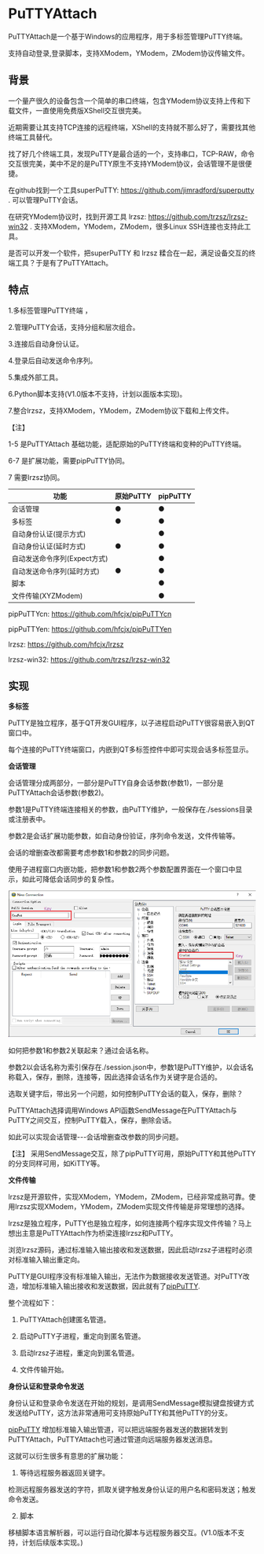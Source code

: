 # PuTTYAttach

PuTTYAttach是一个基于Windows的应用程序，用于多标签管理PuTTY终端。

支持自动登录,登录脚本，支持XModem，YModem，ZModem协议传输文件。

## 背景

一个量产很久的设备包含一个简单的串口终端，包含YModem协议支持上传和下载文件，一直使用免费版XShell交互很完美。

近期需要让其支持TCP连接的远程终端，XShell的支持就不那么好了，需要找其他终端工具替代。

找了好几个终端工具，发现PuTTY是最合适的一个，支持串口，TCP-RAW，命令交互很完美，美中不足的是PuTTY原生不支持YModem协议，会话管理不是很便捷。

在github找到一个工具superPuTTY: https://github.com/jimradford/superputty . 可以管理PuTTY会话。

在研究YModem协议时，找到开源工具 lrzsz: https://github.com/trzsz/lrzsz-win32 . 支持XModem，YModem，ZModem，很多Linux SSH连接也支持此工具。

是否可以开发一个软件，把superPuTTY 和 lrzsz 糅合在一起，满足设备交互的终端工具？于是有了PuTTYAttach。

## 特点

1.多标签管理PuTTY终端 ，

2.管理PuTTY会话，支持分组和层次组合。

3.连接后自动身份认证。

4.登录后自动发送命令序列。

5.集成外部工具。

6.Python脚本支持(V1.0版本不支持，计划以面版本实现)。

7.整合lrzsz，支持XModem，YModem，ZModem协议下载和上传文件。

【注】

1-5 是PuTTYAttach 基础功能，适配原始的PuTTY终端和变种的PuTTY终端。

6-7 是扩展功能，需要pipPuTTY协同。

7 需要lrzsz协同。

| 功能                         | 原始PuTTY | pipPuTTY |
| ---------------------------- | --------- | -------- |
| 会话管理                     | ●         | ●        |
| 多标签                       | ●         | ●        |
| 自动身份认证(提示方式)       |           | ●        |
| 自动身份认证(延时方式)       | ●         | ●        |
| 自动发送命令序列(Expect方式) |           | ●        |
| 自动发送命令序列(延时方式)   | ●         | ●        |
| 脚本                         |           | ●        |
| 文件传输(XYZModem)           |           | ●        |



pipPuTTYcn: https://github.com/hfcjx/pipPuTTYcn

pipPuTTYen: https://github.com/hfcjx/pipPuTTYen 

lrzsz: https://github.com/hfcjx/lrzsz 

lrzsz-win32: https://github.com/trzsz/lrzsz-win32

## 实现

**多标签**

PuTTY是独立程序，基于QT开发GUI程序，以子进程启动PuTTY很容易嵌入到QT窗口中。

每个连接的PuTTY终端窗口，内嵌到QT多标签控件中即可实现会话多标签显示。

**会话管理**

会话管理分成两部分，一部分是PuTTY自身会话参数(参数1)，一部分是PuTTYAttach会话参数(参数2)。

参数1是PuTTY终端连接相关的参数，由PuTTY维护，一般保存在./sessions目录或注册表中。

参数2是会话扩展功能参数，如自动身份验证，序列命令发送，文件传输等。

会话的增删查改都需要考虑参数1和参数2的同步问题。

使用子进程窗口内嵌功能，把参数1和参数2两个参数配置界面在一个窗口中显示，如此可降低会话同步的复杂性。

![image](img/sess.png)

如何把参数1和参数2关联起来？通过会话名称。

参数2以会话名称为索引保存在./session.json中，参数1是PuTTY维护，以会话名称载入，保存，删除，连接等，因此选择会话名作为关键字是合适的。

选取关键字后，带出另一个问题，如何控制PuTTY会话的载入，保存，删除？

PuTTYAttach选择调用Windows API函数SendMessage在PuTTYAttach与PuTTY之间交互，控制PuTTY载入，保存，删除会话。

如此可以实现会话管理---会话增删查改参数的同步问题。

【注】 采用SendMessage交互，除了pipPuTTY可用，原始PuTTY和其他PuTTY的分支同样可用，如KiTTY等。

**文件传输**

lrzsz是开源软件，实现XModem，YModem，ZModem，已经非常成熟可靠。使用lrzsz实现XModem，YModem，ZModem实现文件传输是非常理想的选择。

lrzsz是独立程序，PuTTY也是独立程序，如何连接两个程序实现文件传输？马上想出主意是PuTTYAttach作为桥梁连接lrzsz和PuTTY。

浏览lrzsz源码，通过标准输入输出接收和发送数据，因此启动lrzsz子进程时必须对标准输入输出重定向。

PuTTY是GUI程序没有标准输入输出，无法作为数据接收发送管道。对PuTTY改造，增加标准输入输出接收和发送数据，因此就有了[pipPuTTY](https://github.com/hfcjx/pipPuTTYcn).

整个流程如下：

1) PuTTYAttach创建匿名管道。

2) 启动PuTTY子进程，重定向到匿名管道。

3) 启动lrzsz子进程，重定向到匿名管道。
   
4) 文件传输开始。

**身份认证和登录命令发送**

身份认证和登录命令发送在开始的规划，是调用SendMessage模拟键盘按键方式发送给PuTTY，这方法非常通用可支持原始PuTTY和其他PuTTY的分支。

[pipPuTTY](https://github.com/hfcjx/pipPuTTYcn) 增加标准输入输出管道，可以把远端服务器发送的数据转发到PuTTYAttach，PuTTYAttach也可通过管道向远端服务器发送消息。

这就可以衍生很多有意思的扩展功能：

1) 等待远程服务器返回关键字。

检测远程服务器发送的字符，抓取关键字触发身份认证的用户名和密码发送；触发命令发送。

2) 脚本

移植脚本语言解析器，可以运行自动化脚本与远程服务器交互。(V1.0版本不支持，计划后续版本实现。)
